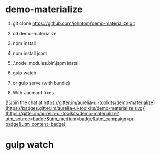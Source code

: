 # demo-materialize 
1. git clone https://github.com/johntom/demo-materialize.git
2. cd demo-materialize
3. npm install
4. npm install jspm
5. .\node_modules\.bin\jspm install
6. gulp watch
7. or gulp serve (with bundle)

8. With Jaumard fixes


[![Join the chat at https://gitter.im/aurelia-ui-toolkits/demo-materialize](https://badges.gitter.im/aurelia-ui-toolkits/demo-materialize.svg)](https://gitter.im/aurelia-ui-toolkits/demo-materialize?utm_source=badge&utm_medium=badge&utm_campaign=pr-badge&utm_content=badge)
# gulp watch
